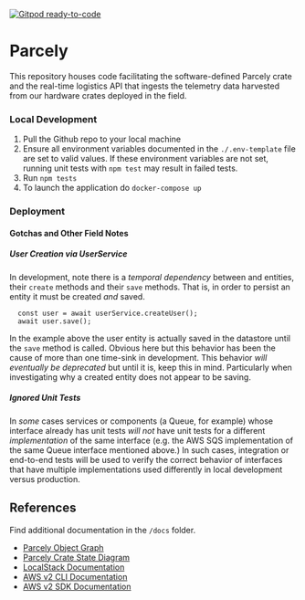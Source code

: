 [![Gitpod ready-to-code](https://img.shields.io/badge/Gitpod-ready--to--code-blue?logo=gitpod)](https://gitpod.io/#https://github.com/seanttaylor/parcely)


# Parcely

This repository houses code facilitating the software-defined Parcely crate and the real-time logistics API that ingests the telemetry data harvested from our hardware crates deployed in the field.

### Local Development

1. Pull the Github repo to your local machine
2. Ensure all environment variables documented in the `./.env-template` file are set to valid values. If these environment variables are not set, running unit tests with `npm test` may result in failed tests.
3. Run `npm tests`
4. To launch the application do `docker-compose up`


### Deployment

#### Gotchas and Other Field Notes

##### User Creation via UserService

In development, note there is a _temporal dependency_ between and entities, their `create` methods and their `save` methods. That is, in order to persist an entity it must be created _and_ saved.

``` 
  const user = await userService.createUser();
  await user.save();
```

In the example above the user entity is actually saved in the datastore until the `save` method is called. Obvious here but this behavior has been the cause of more than one time-sink in development. This behavior _will eventually be deprecated_ but until it is, keep this in mind. Particularly when investigating why a created entity does not appear to be saving.

##### Ignored Unit Tests

In _some_ cases services or components (a Queue, for example) whose interface already has unit tests _will not_  have unit tests for a different _implementation_ of the same interface (e.g. the AWS SQS implementation of the same Queue interface mentioned above.) In such cases, integration or end-to-end tests will be used to verify the correct behavior of interfaces that have multiple implementations used differently in local development versus production.


## References

Find additional documentation in the `/docs` folder.

* [Parcely Object Graph](https://sketchboard.me/pCA3XiCjQkUY)
* [Parcely Crate State Diagram](https://sketchboard.me/jCCKOLBJEod) 
* [LocalStack Documentation](https://github.com/localstack/localstack)
* [AWS v2 CLI Documentation](https://awscli.amazonaws.com/v2/documentation/api/latest/reference/index.html)
* [AWS v2 SDK Documentation](https://docs.aws.amazon.com/AWSJavaScriptSDK/latest/AWS.html)
